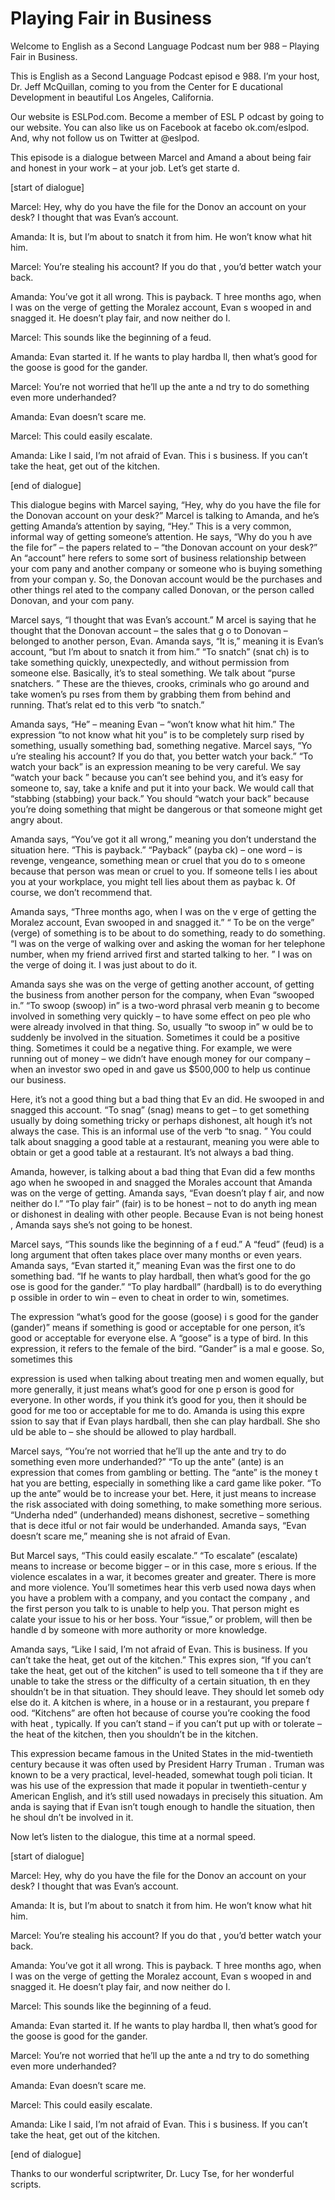# Playing Fair in Business

Welcome to English as a Second Language Podcast num ber 988 – Playing Fair in Business.

This is English as a Second Language Podcast episod e 988. I’m your host, Dr. Jeff McQuillan, coming to you from the Center for E ducational Development in beautiful Los Angeles, California.

Our website is ESLPod.com. Become a member of ESL P odcast by going to our website. You can also like us on Facebook at facebo ok.com/eslpod. And, why not follow us on Twitter at @eslpod.

This episode is a dialogue between Marcel and Amand a about being fair and honest in your work – at your job. Let’s get starte d.

[start of dialogue]

Marcel: Hey, why do you have the file for the Donov an account on your desk? I thought that was Evan’s account.

Amanda: It is, but I’m about to snatch it from him.  He won’t know what hit him.

Marcel: You’re stealing his account? If you do that , you’d better watch your back.

Amanda: You’ve got it all wrong. This is payback. T hree months ago, when I was on the verge of getting the Moralez account, Evan s wooped in and snagged it. He doesn’t play fair, and now neither do I.

Marcel: This sounds like the beginning of a feud.

Amanda: Evan started it. If he wants to play hardba ll, then what’s good for the goose is good for the gander.

Marcel: You’re not worried that he’ll up the ante a nd try to do something even more underhanded?

Amanda: Evan doesn’t scare me.

Marcel: This could easily escalate.

Amanda: Like I said, I’m not afraid of Evan. This i s business. If you can’t take the heat, get out of the kitchen.

[end of dialogue]

This dialogue begins with Marcel saying, “Hey, why do you have the file for the Donovan account on your desk?” Marcel is talking to  Amanda, and he’s getting Amanda’s attention by saying, “Hey.” This is a very  common, informal way of getting someone’s attention. He says, “Why do you h ave the file for” – the papers related to – “the Donovan account on your desk?” An  “account” here refers to some sort of business relationship between your com pany and another company or someone who is buying something from your compan y. So, the Donovan account would be the purchases and other things rel ated to the company called Donovan, or the person called Donovan, and your com pany.

Marcel says, “I thought that was Evan’s account.” M arcel is saying that he thought that the Donovan account – the sales that g o to Donovan – belonged to another person, Evan. Amanda says, “It is,” meaning  it is Evan’s account, “but I’m about to snatch it from him.” “To snatch” (snat ch) is to take something quickly, unexpectedly, and without permission from someone else. Basically, it’s to steal something. We talk about “purse snatchers. ” These are the thieves, crooks, criminals who go around and take women’s pu rses from them by grabbing them from behind and running. That’s relat ed to this verb “to snatch.”

Amanda says, “He” – meaning Evan – “won’t know what  hit him.” The expression “to not know what hit you” is to be completely surp rised by something, usually something bad, something negative. Marcel says, “Yo u’re stealing his account? If you do that, you better watch your back.” “To watch  your back” is an expression meaning to be very careful. We say “watch your back ” because you can’t see behind you, and it’s easy for someone to, say, take  a knife and put it into your back. We would call that “stabbing (stabbing) your back.” You should “watch your back” because you’re doing something that might be dangerous or that someone might get angry about.

Amanda says, “You’ve got it all wrong,” meaning you  don’t understand the situation here. “This is payback.” “Payback” (payba ck) – one word – is revenge, vengeance, something mean or cruel that you do to s omeone because that person was mean or cruel to you. If someone tells l ies about you at your workplace, you might tell lies about them as paybac k. Of course, we don’t recommend that.

Amanda says, “Three months ago, when I was on the v erge of getting the Moralez account, Evan swooped in and snagged it.” “ To be on the verge” (verge) of something is to be about to do something, ready to do something. “I was on the verge of walking over and asking the woman for her telephone number, when my friend arrived first and started talking to her. ” I was on the verge of doing it. I was just about to do it.

Amanda says she was on the verge of getting another  account, of getting the business from another person for the company, when Evan “swooped in.” “To swoop (swoop) in” is a two-word phrasal verb meanin g to become involved in something very quickly – to have some effect on peo ple who were already involved in that thing. So, usually “to swoop in” w ould be to suddenly be involved in the situation. Sometimes it could be a positive thing. Sometimes it could be a negative thing. For example, we were running out of  money – we didn’t have enough money for our company – when an investor swo oped in and gave us $500,000 to help us continue our business.

Here, it’s not a good thing but a bad thing that Ev an did. He swooped in and snagged this account. “To snag” (snag) means to get  – to get something usually by doing something tricky or perhaps dishonest, alt hough it’s not always the case. This is an informal use of the verb “to snag. ” You could talk about snagging a good table at a restaurant, meaning you were able  to obtain or get a good table at a restaurant. It’s not always a bad thing.

Amanda, however, is talking about a bad thing that Evan did a few months ago when he swooped in and snagged the Morales account that Amanda was on the verge of getting. Amanda says, “Evan doesn’t play f air, and now neither do I.” “To play fair” (fair) is to be honest – not to do anyth ing mean or dishonest in dealing with other people. Because Evan is not being honest , Amanda says she’s not going to be honest.

Marcel says, “This sounds like the beginning of a f eud.” A “feud” (feud) is a long argument that often takes place over many months or  even years. Amanda says, “Evan started it,” meaning Evan was the first one to do something bad. “If he wants to play hardball, then what’s good for the go ose is good for the gander.” “To play hardball” (hardball) is to do everything p ossible in order to win – even to cheat in order to win, sometimes.

The expression “what’s good for the goose (goose) i s good for the gander (gander)” means if something is good or acceptable for one person, it’s good or acceptable for everyone else. A “goose” is a type of bird. In this expression, it refers to the female of the bird. “Gander” is a mal e goose. So, sometimes this

expression is used when talking about treating men and women equally, but more generally, it just means what’s good for one p erson is good for everyone. In other words, if you think it’s good for you, then it should be good for me too or acceptable for me to do. Amanda is using this expre ssion to say that if Evan plays hardball, then she can play hardball. She sho uld be able to – she should be allowed to play hardball.

Marcel says, “You’re not worried that he’ll up the ante and try to do something even more underhanded?” “To up the ante” (ante) is an expression that comes from gambling or betting. The “ante” is the money t hat you are betting, especially in something like a card game like poker. “To up the ante” would be to increase your bet. Here, it just means to increase the risk associated with doing something, to make something more serious. “Underha nded” (underhanded) means dishonest, secretive – something that is dece itful or not fair would be underhanded. Amanda says, “Evan doesn’t scare me,” meaning she is not afraid of Evan.

But Marcel says, “This could easily escalate.” “To escalate” (escalate) means to increase or become bigger – or in this case, more s erious. If the violence escalates in a war, it becomes greater and greater.  There is more and more violence. You’ll sometimes hear this verb used nowa days when you have a problem with a company, and you contact the company , and the first person you talk to is unable to help you. That person might es calate your issue to his or her boss. Your “issue,” or problem, will then be handle d by someone with more authority or more knowledge.

Amanda says, “Like I said, I’m not afraid of Evan. This is business. If you can’t take the heat, get out of the kitchen.” This expres sion, “If you can’t take the heat, get out of the kitchen” is used to tell someone tha t if they are unable to take the stress or the difficulty of a certain situation, th en they shouldn’t be in that situation. They should leave. They should let someb ody else do it. A kitchen is where, in a house or in a restaurant, you prepare f ood. “Kitchens” are often hot because of course you’re cooking the food with heat , typically. If you can’t stand – if you can’t put up with or tolerate – the heat of the kitchen, then you shouldn’t be in the kitchen.

This expression became famous in the United States in the mid-twentieth century because it was often used by President Harry Truman . Truman was known to be a very practical, level-headed, somewhat tough poli tician. It was his use of the expression that made it popular in twentieth-centur y American English, and it’s still used nowadays in precisely this situation. Am anda is saying that if Evan isn’t tough enough to handle the situation, then he shoul dn’t be involved in it.

 Now let’s listen to the dialogue, this time at a normal speed.

[start of dialogue]

Marcel: Hey, why do you have the file for the Donov an account on your desk? I thought that was Evan’s account.

Amanda: It is, but I’m about to snatch it from him.  He won’t know what hit him.

Marcel: You’re stealing his account? If you do that , you’d better watch your back.

Amanda: You’ve got it all wrong. This is payback. T hree months ago, when I was on the verge of getting the Moralez account, Evan s wooped in and snagged it. He doesn’t play fair, and now neither do I.

Marcel: This sounds like the beginning of a feud.

Amanda: Evan started it. If he wants to play hardba ll, then what’s good for the goose is good for the gander.

Marcel: You’re not worried that he’ll up the ante a nd try to do something even more underhanded?

Amanda: Evan doesn’t scare me.

Marcel: This could easily escalate.

Amanda: Like I said, I’m not afraid of Evan. This i s business. If you can’t take the heat, get out of the kitchen.

[end of dialogue]

Thanks to our wonderful scriptwriter, Dr. Lucy Tse,  for her wonderful scripts.



